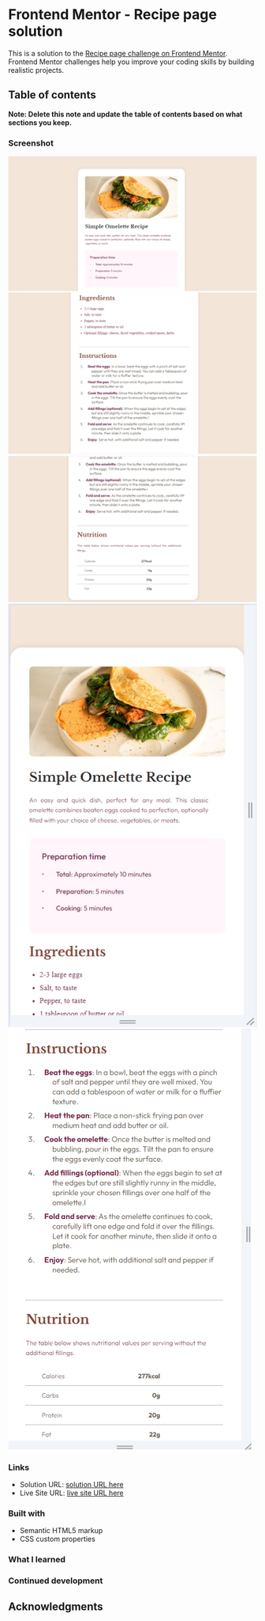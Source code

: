 # Frontend Mentor - Recipe page solution

This is a solution to the [Recipe page challenge on Frontend Mentor](https://www.frontendmentor.io/challenges/recipe-page-KiTsR8QQKm). Frontend Mentor challenges help you improve your coding skills by building realistic projects. 

## Table of contents

**Note: Delete this note and update the table of contents based on what sections you keep.**

### Screenshot

![](screenshot/desktop-design1.png)
![](screenshot/desktop-design2.png)
![](screenshot/desktop-design3.png)
![](screenshot/mobile-design1.png)
![](screenshot/mobile-design2.png)


### Links

- Solution URL: [solution URL here](https://github.com/omarattia2/Recipe-page)
- Live Site URL: [live site URL here](https://omarattia2.github.io/Recipe-page/)


### Built with

- Semantic HTML5 markup
- CSS custom properties

### What I learned


### Continued development



## Acknowledgments

